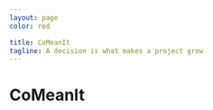 ```yaml
---
layout: page
color: red

title: CoMeanIt
tagline: A decision is what makes a project grow
---
```


# CoMeanIt
